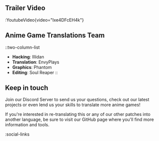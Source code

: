 ## Trailer Video
:YoutubeVideo{video="Ixe4DFcEH4k"}

## Anime Game Translations Team
::two-column-list
- **Hacking**: Illidan
- **Translation**: EnvyPlays
- **Graphics**: Phantom
- **Editing**: Soul Reaper
::

## Keep in touch
Join our Discord Server to send us your questions, check out our latest projects or even lend us your skills to translate more anime games!

If you're interested in re-translating this or any of our other patches into another language, be sure to visit our GitHub page where you'll find more information and tools.

<!-- Social media, Discord and blog buttons -->
:social-links